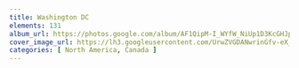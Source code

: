 ```yaml
---
title: Washington DC
elements: 131
album_url: https://photos.google.com/album/AF1QipM-I_WYfW_NiUp1D3KcGHJplh-_z9hj0YJSoFo0
cover_image_url: https://lh3.googleusercontent.com/UrwZVGDANwrinGfv-eX_CHOWXOK_UNdHO4Pd2v1D93h25CvDWYhBfpJ7jo-JzpWcilXbHRbdkXRd0ExjnIZqugJX-0zzxdovigCGwFs8-KygpQvET4ojlLHMMpZe1H8BsRfQHH1z_C12Ql4JPHEz6fth1cZl1ZlAJgWucA2w4B-2Od_7cHVRog4eWJpQVoKumGDR88N_oRkiVtcj6dKgnk-IEZ8WUo55Wh6-vnZXxn6yryvhzTvQbuWDcLDaQm2EZqMHiihDi6pKpr2FJWd7Yu92ISk5vWwqsJn9rqxt0LMgqqvWqZuiItthBASbHUst2tnZ1w1T0zx-jrt9vA4axYcbfDbhhSw1GDgD_g1LBYP9n1cQZT5ZRruXs8v-7snhz1NefDFNETJ1zF2MXPT4RycBAalxBp7l4y9PX4KxPUJC5JvmMjQd_d6CdwJ4WKVUG499u-9j9MKCT0k0nEtwL2wz8l5ySztegtkE-Un1vKP1s-gMfZTP8CG5Y7ZbRR0ECyJjxgXntPVzk5G3_UYvxbBYwwXnM0PQKDwaAjr65KCHLuT3y3ar6d5PCEU7IwxQNW-vU8lgv2Q2H87kdWTFnwPbjIAnaYSj-NuqIJXcEqRmNKCPLmcMyBRKjipB43CrBjkW_r9qOQlJ0d90jhzVjKiP=s195-p-k-no
categories: [ North America, Canada ]
---
```

